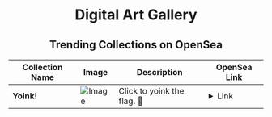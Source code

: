 <div align="center">

# Digital Art Gallery

## Trending Collections on OpenSea

| Collection Name                       | Image                                                                                     | Description                       | OpenSea Link                                                                                          |
|---------------------------------------|-------------------------------------------------------------------------------------------|-----------------------------------|--------------------------------------------------------------------------------------------------------|
| **Yoink!** | ![Image](https://raw.seadn.io/files/6ab5c70e12298d8c262959697cd4f312.svg?w=200&auto=format) | Click to yoink the flag. 🚩 | <details><summary>Link</summary>[Yoink!](https://opensea.io/collection/yoink-27)</details> |

</div>